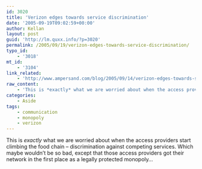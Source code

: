 ```yaml
---
id: 3020
title: 'Verizon edges towards service discrimination'
date: '2005-09-19T09:02:59+00:00'
author: Kellan
layout: post
guid: 'http://lm.quxx.info/?p=3020'
permalink: /2005/09/19/verizon-edges-towards-service-discrimination/
typo_id:
    - '3018'
mt_id:
    - '3104'
link_related:
    - 'http://www.ampersand.com/blog/2005/09/14/verizon-edges-towards-service-discrimination/'
raw_content:
    - 'This is *exactly* what we are worried about when the access providers start climbing the food chain - discrimination against competing services. Which maybe wouldn\''t be so bad, except that those access providers got their network in the first place as a legally protected monopoly...'
categories:
    - Aside
tags:
    - communication
    - monopoly
    - verizon
---
```


This is *exactly* what we are worried about when the access providers start climbing the food chain – discrimination against competing services. Which maybe wouldn’t be so bad, except that those access providers got their network in the first place as a legally protected monopoly…